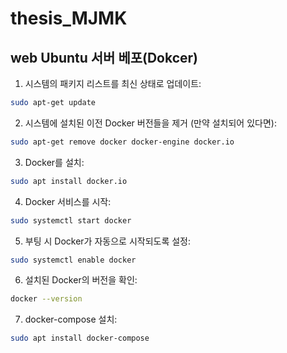 ﻿# thesis_MJMK

## web Ubuntu 서버 베포(Dokcer)

1. 시스템의 패키지 리스트를 최신 상태로 업데이트:
```bash
sudo apt-get update
```

2. 시스템에 설치된 이전 Docker 버전들을 제거 (만약 설치되어 있다면):
```bash
sudo apt-get remove docker docker-engine docker.io
```

3. Docker를 설치:
```bash
sudo apt install docker.io
```

4. Docker 서비스를 시작:
```bash
sudo systemctl start docker
```

5. 부팅 시 Docker가 자동으로 시작되도록 설정:
```bash
sudo systemctl enable docker
```

6. 설치된 Docker의 버전을 확인:
```bash
docker --version
```

7. docker-compose 설치:
```bash
sudo apt install docker-compose
```

